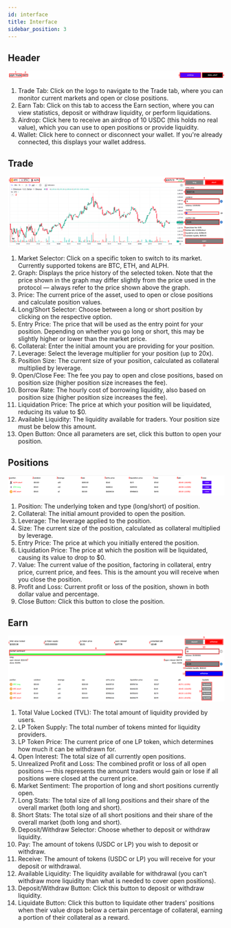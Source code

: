 ```yaml
---
id: interface
title: Interface
sidebar_position: 3
---
```


## Header

![Header interface overview](../static/img/header-ui.png)

1. Trade Tab: Click on the logo to navigate to the Trade tab, where you can monitor current markets and open or close positions.
2. Earn Tab: Click on this tab to access the Earn section, where you can view statistics, deposit or withdraw liquidity, or perform liquidations.
3. Airdrop: Click here to receive an airdrop of 10 USDC (this holds no real value), which you can use to open positions or provide liquidity.
4. Wallet: Click here to connect or disconnect your wallet. If you're already connected, this displays your wallet address.

## Trade

![Trade interface overview](../static/img/trade-ui.png)

1. Market Selector: Click on a specific token to switch to its market. Currently supported tokens are BTC, ETH, and ALPH.
2. Graph: Displays the price history of the selected token. Note that the price shown in the graph may differ slightly from the price used in the protocol — always refer to the price shown above the graph.
3. Price: The current price of the asset, used to open or close positions and calculate position values.
4. Long/Short Selector: Choose between a long or short position by clicking on the respective option.
5. Entry Price: The price that will be used as the entry point for your position. Depending on whether you go long or short, this may be slightly higher or lower than the market price.
6. Collateral: Enter the initial amount you are providing for your position.
7. Leverage: Select the leverage multiplier for your position (up to 20x).
8. Position Size: The current size of your position, calculated as collateral multiplied by leverage.
9. Open/Close Fee: The fee you pay to open and close positions, based on position size (higher position size increases the fee).
10. Borrow Rate: The hourly cost of borrowing liquidity, also based on position size (higher position size increases the fee).
11. Liquidation Price: The price at which your position will be liquidated, reducing its value to \$0.
12. Available Liquidity: The liquidity available for traders. Your position size must be below this amount.
13. Open Button: Once all parameters are set, click this button to open your position.

## Positions

![Positions interface overview](../static/img/positions-ui.png)

1. Position: The underlying token and type (long/short) of position.
2. Collateral: The initial amount provided to open the position.
3. Leverage: The leverage applied to the position.
4. Size: The current size of the position, calculated as collateral multiplied by leverage.
5. Entry Price: The price at which you initially entered the position.
6. Liquidation Price: The price at which the position will be liquidated, causing its value to drop to \$0.
7. Value: The current value of the position, factoring in collateral, entry price, current price, and fees. This is the amount you will receive when you close the position.
8. Profit and Loss: Current profit or loss of the position, shown in both dollar value and percentage.
9. Close Button: Click this button to close the position.

## Earn

![Earn interface overview](../static/img/earn-ui.png)

1. Total Value Locked (TVL): The total amount of liquidity provided by users.
2. LP Token Supply: The total number of tokens minted for liquidity providers.
3. LP Token Price: The current price of one LP token, which determines how much it can be withdrawn for.
4. Open Interest: The total size of all currently open positions.
5. Unrealized Profit and Loss: The combined profit or loss of all open positions — this represents the amount traders would gain or lose if all positions were closed at the current price.
6. Market Sentiment: The proportion of long and short positions currently open.
7. Long Stats: The total size of all long positions and their share of the overall market (both long and short).
8. Short Stats: The total size of all short positions and their share of the overall market (both long and short).
9. Deposit/Withdraw Selector: Choose whether to deposit or withdraw liquidity.
10. Pay: The amount of tokens (USDC or LP) you wish to deposit or withdraw.
11. Receive: The amount of tokens (USDC or LP) you will receive for your deposit or withdrawal.
12. Available Liquidity: The liquidity available for withdrawal (you can't withdraw more liquidity than what is needed to cover open positions).
13. Deposit/Withdraw Button: Click this button to deposit or withdraw liquidity.
14. Liquidate Button: Click this button to liquidate other traders' positions when their value drops below a certain percentage of collateral, earning a portion of their collateral as a reward.
